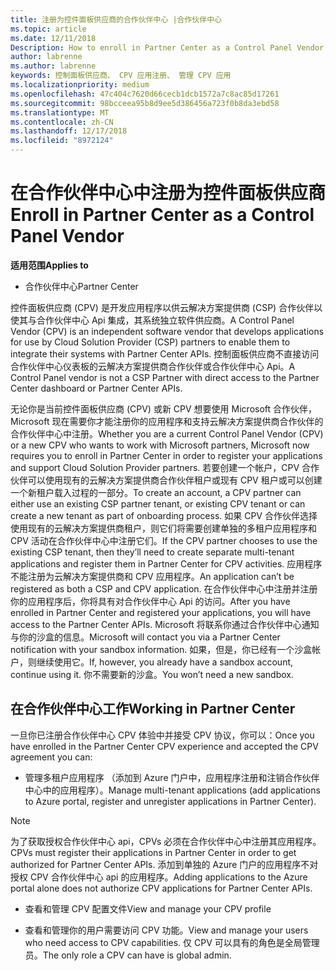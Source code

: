 ```yaml
---
title: 注册为控件面板供应商的合作伙伴中心 |合作伙伴中心
ms.topic: article
ms.date: 12/11/2018
Description: How to enroll in Partner Center as a Control Panel Vendor
author: labrenne
ms.author: labrenne
keywords: 控制面板供应商、 CPV 应用注册、 管理 CPV 应用
ms.localizationpriority: medium
ms.openlocfilehash: 47c404c7620d66cecb1dcb1572a7c8ac85d17261
ms.sourcegitcommit: 98bcceea95b8d9ee5d386456a723f0b8da3ebd58
ms.translationtype: MT
ms.contentlocale: zh-CN
ms.lasthandoff: 12/17/2018
ms.locfileid: "8972124"
---
```

# <a name="enroll-in-partner-center-as-a-control-panel-vendor"></a><span data-ttu-id="5b778-103">在合作伙伴中心中注册为控件面板供应商</span><span class="sxs-lookup"><span data-stu-id="5b778-103">Enroll in Partner Center as a Control Panel Vendor</span></span>

**<span data-ttu-id="5b778-104">适用范围</span><span class="sxs-lookup"><span data-stu-id="5b778-104">Applies to</span></span>**

- <span data-ttu-id="5b778-105">合作伙伴中心</span><span class="sxs-lookup"><span data-stu-id="5b778-105">Partner Center</span></span>

<span data-ttu-id="5b778-106">控件面板供应商 (CPV) 是开发应用程序以供云解决方案提供商 (CSP) 合作伙伴以使其与合作伙伴中心 Api 集成，其系统独立软件供应商。</span><span class="sxs-lookup"><span data-stu-id="5b778-106">A Control Panel Vendor (CPV) is an independent software vendor that develops applications for use by Cloud Solution Provider (CSP) partners to enable them to integrate their systems with Partner Center APIs.</span></span> <span data-ttu-id="5b778-107">控制面板供应商不直接访问合作伙伴中心仪表板的云解决方案提供商合作伙伴或合作伙伴中心 Api。</span><span class="sxs-lookup"><span data-stu-id="5b778-107">A Control Panel vendor is not a CSP Partner with direct access to the Partner Center dashboard or Partner Center APIs.</span></span>

<span data-ttu-id="5b778-108">无论你是当前控件面板供应商 (CPV) 或新 CPV 想要使用 Microsoft 合作伙伴，Microsoft 现在需要你才能注册你的应用程序和支持云解决方案提供商合作伙伴的合作伙伴中心中注册。</span><span class="sxs-lookup"><span data-stu-id="5b778-108">Whether you are a current Control Panel Vendor (CPV) or a new CPV who wants to work with Microsoft partners, Microsoft now requires you to enroll in Partner Center in order to register your applications and support Cloud Solution Provider partners.</span></span> <span data-ttu-id="5b778-109">若要创建一个帐户，CPV 合作伙伴可以使用现有的云解决方案提供商合作伙伴租户或现有 CPV 租户或可以创建一个新租户载入过程的一部分。</span><span class="sxs-lookup"><span data-stu-id="5b778-109">To create an account, a CPV partner can either use an existing CSP partner tenant, or existing CPV tenant or can create a new tenant as part of onboarding process.</span></span> <span data-ttu-id="5b778-110">如果 CPV 合作伙伴选择使用现有的云解决方案提供商租户，则它们将需要创建单独的多租户应用程序和 CPV 活动在合作伙伴中心中注册它们。</span><span class="sxs-lookup"><span data-stu-id="5b778-110">If the CPV partner chooses to use the existing CSP tenant, then they’ll need to create separate multi-tenant applications and register them in Partner Center for CPV activities.</span></span> <span data-ttu-id="5b778-111">应用程序不能注册为云解决方案提供商和 CPV 应用程序。</span><span class="sxs-lookup"><span data-stu-id="5b778-111">An application can’t be registered as both a CSP and CPV application.</span></span> <span data-ttu-id="5b778-112">在合作伙伴中心中注册并注册你的应用程序后，你将具有对合作伙伴中心 Api 的访问。</span><span class="sxs-lookup"><span data-stu-id="5b778-112">After you have enrolled in Partner Center and registered your applications, you will have access to the Partner Center APIs.</span></span>  <span data-ttu-id="5b778-113">Microsoft 将联系你通过合作伙伴中心通知与你的沙盒的信息。</span><span class="sxs-lookup"><span data-stu-id="5b778-113">Microsoft will contact you via a Partner Center notification with your sandbox information.</span></span> <span data-ttu-id="5b778-114">如果，但是，你已经有一个沙盒帐户，则继续使用它。</span><span class="sxs-lookup"><span data-stu-id="5b778-114">If, however, you already have a sandbox account, continue using it.</span></span> <span data-ttu-id="5b778-115">你不需要新的沙盒。</span><span class="sxs-lookup"><span data-stu-id="5b778-115">You won’t need a new sandbox.</span></span>   


## <a name="working-in-partner-center"></a><span data-ttu-id="5b778-116">在合作伙伴中心工作</span><span class="sxs-lookup"><span data-stu-id="5b778-116">Working in Partner Center</span></span>
<span data-ttu-id="5b778-117">一旦你已注册合作伙伴中心 CPV 体验中并接受 CPV 协议，你可以：</span><span class="sxs-lookup"><span data-stu-id="5b778-117">Once you have enrolled in the Partner Center CPV experience and accepted the CPV agreement you can:</span></span>

- <span data-ttu-id="5b778-118">管理多租户应用程序 （添加到 Azure 门户中，应用程序注册和注销合作伙伴中心中的应用程序）。</span><span class="sxs-lookup"><span data-stu-id="5b778-118">Manage multi-tenant applications (add applications to Azure portal, register and unregister applications in Partner Center).</span></span>

>[!Note] 
><span data-ttu-id="5b778-119">为了获取授权合作伙伴中心 api，CPVs 必须在合作伙伴中心中注册其应用程序。</span><span class="sxs-lookup"><span data-stu-id="5b778-119">CPVs must register their applications in Partner Center in order to get authorized for Partner Center APIs.</span></span> <span data-ttu-id="5b778-120">添加到单独的 Azure 门户的应用程序不对授权 CPV 合作伙伴中心 api 的应用程序。</span><span class="sxs-lookup"><span data-stu-id="5b778-120">Adding applications to the Azure portal alone does not authorize CPV applications for Partner Center APIs.</span></span> 

- <span data-ttu-id="5b778-121">查看和管理 CPV 配置文件</span><span class="sxs-lookup"><span data-stu-id="5b778-121">View and manage your CPV profile</span></span> 

- <span data-ttu-id="5b778-122">查看和管理你的用户需要访问 CPV 功能。</span><span class="sxs-lookup"><span data-stu-id="5b778-122">View and manage your users who need access to CPV capabilities.</span></span> <span data-ttu-id="5b778-123">仅 CPV 可以具有的角色是全局管理员。</span><span class="sxs-lookup"><span data-stu-id="5b778-123">The only role a CPV can have is global admin.</span></span>



